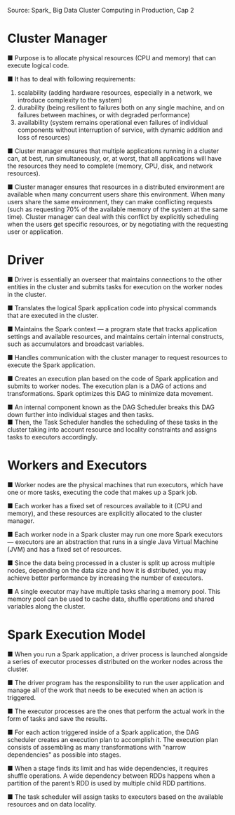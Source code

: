 Source: Spark_ Big Data Cluster Computing in Production, Cap 2

# Cluster Manager

■ Purpose is to allocate physical resources (CPU and memory) that can execute logical code.

■ It has to deal with following requirements: 
1) scalability (adding hardware resources, especially in a network, we introduce complexity to the system)
2) durability (being resilient to failures both on any single machine, and on failures between machines, or with degraded performance)
3) availability (system remains operational even failures of individual components without interruption of service, with dynamic addition and loss of resources)

■ Cluster manager ensures that multiple applications running in a cluster can, at best, run simultaneously, or, at worst, that all applications will have the resources they need to complete (memory, CPU, disk, and network resources).

■ Cluster manager ensures that resources in a distributed environment are available when many concurrent users share this environment. When many users share the same environment, they can make conflicting requests (such as requesting 70% of the available 
memory of the system at the same time). Cluster manager can deal with this conflict by explicitly scheduling when the users get specific resources, or by negotiating with the requesting user or application.

# Driver

■ Driver is essentially an overseer that maintains connections to the other entities in the cluster and submits tasks for execution on the worker nodes in the cluster.

■ Translates the logical Spark application code into physical commands that are executed in the cluster.

■ Maintains the Spark context — a program state that tracks application settings and available resources, and maintains certain internal constructs, such as accumulators and broadcast variables.

■ Handles communication with the cluster manager to request resources to execute the Spark application.

■ Creates an execution plan based on the code of Spark application and submits to worker nodes. The execution plan is a DAG of actions and transformations. Spark optimizes this DAG to minimize data movement.

■ An internal component known as the DAG Scheduler breaks this DAG down further into individual stages and then tasks.  
■ Then, the Task Scheduler handles the scheduling of these tasks in the cluster taking into account resource and locality constraints and assigns tasks to executors accordingly.


# Workers and Executors

■ Worker nodes are the physical machines that run executors, which have one or more tasks, executing the code that makes up a Spark job.

■ Each worker has a fixed set of resources available to it (CPU and memory), and these resources are explicitly allocated to the cluster manager.

■ Each worker node in a Spark cluster may run one more Spark executors — executors are an abstraction that runs in a single Java Virtual Machine (JVM) and has a fixed set of resources.

■ Since the data being processed in a cluster is split up across multiple nodes, depending on the data size and how it is distributed, you may achieve better performance by increasing the number of executors.

■ A single executor may have multiple tasks sharing a memory pool. This memory pool can be used to cache data, shuffle operations and shared variables along the cluster.


# Spark Execution Model

■ When you run a Spark application, a driver process is launched alongside a series of executor processes distributed on the worker nodes across the cluster.

■ The driver program has the responsibility to run the user application and manage all of the work that needs to be executed when an action is triggered.

■ The executor processes are the ones that perform the actual work in the form of tasks and save the results.

■ For each action triggered inside of a Spark application, the DAG scheduler creates an execution plan to accomplish it. The execution plan consists of assembling as many transformations with "narrow dependencies" as possible into stages.

■ When a stage finds its limit and has wide dependencies, it requires shuffle operations. A wide dependency between RDDs happens when 
a partition of the parent’s RDD is used by multiple child RDD partitions.

■ The task scheduler will assign tasks to executors based on the available resources and on data locality.